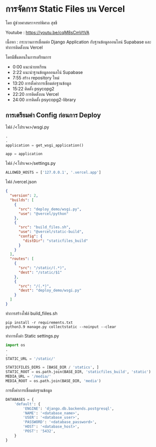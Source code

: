 # การจัดการ Static Files บน Vercel

โดย ผู้ช่วยศาสตราจารย์พิศาล สุขขี

Youtube : https://youtu.be/cqM8sCmVtVA

เนื้อหา : กระบวนการเชื่อมต่อ Django Application กับฐานข้อมูลออนไลน์ Supabase และทำการติดตั้งบน Vercel

โดยมีขั้นตอนในการเตรียมการ

- 0:00 แนะนำบทเรียน
- 2:22 แนะนำฐานข้อมูลออนลไน์ Supabase
- 7:55 สร้าง repository ใหม่
- 13:20 การตั้งค่าการเชื่อมต่อฐานข้อมูล
- 15:22 ติดตั้ง psycopg2
- 22:20 การติดตั้งบน Vercel
- 24:00 การติดตั้ง psycopg2-library

## การเตรียมค่า Config ก่อนการ Deploy

ไฟล์ /<โปรเจค>/wsgi.py

```python
.
.
application = get_wsgi_application()

app = application
```

ไฟล์ /<โปรเจค>/settings.py

```python
ALLOWED_HOSTS = ['127.0.0.1', '.vercel.app']
```

ไฟล์ /vercel.json

```json
{
  "version": 2,
  "builds": [
    {
      "src": "deploy_demo/wsgi.py",
      "use": "@vercel/python"
    },
    {
      "src": "build_files.sh",
      "use": "@vercel/static-build",
      "config": {
        "distDir": "staticfiles_build"
      }
    }
  ],
  "routes": [
    {
      "src": "/static/(.*)",
      "dest": "/static/$1"
    },
    {
      "src": "/(.*)",
      "dest": "deploy_demo/wsgi.py"
    }
  ]
}
```

ทำการสร้างไฟล์ build_fiiles.sh

```shell
pip install -r requirements.txt
python3.9 manage.py collectstatic --noinput --clear
```

ทำการตั้งต่า Static
settings.py

```python
import os
.
.
STATIC_URL = '/static/'

STATICFILES_DIRS = [BASE_DIR / 'statics', ]
STATIC_ROOT = os.path.join(BASE_DIR, 'staticfiles_build', 'static')
MEDIA_URL = '/media/'
MEDIA_ROOT = os.path.join(BASE_DIR, 'media')
```

การตั้งค่าการเชื่อมต่อฐานข้อมูล

```python
DATABASES = {
    'default': {
        'ENGINE': 'django.db.backends.postgresql',
        'NAME': '<database_name>',
        'USER': '<database_user>',
        'PASSWORD': '<database_password>',
        'HOST': '<database_host>',
        'POST': '5432',
    }
}
```
